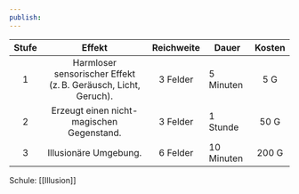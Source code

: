 ```yaml
---
publish:
---
```


| **Stufe** |                           **Effekt**                           | **Reichweite** | Dauer      | **Kosten** |
| :-------: | :------------------------------------------------------------: | :------------: | ---------- | :--------: |
|     1     | Harmloser sensorischer Effekt (z. B. Geräusch, Licht, Geruch). |    3 Felder    | 5 Minuten  |    5 G     |
|     2     |           Erzeugt einen nicht-magischen Gegenstand.            |    3 Felder    | 1 Stunde   |    50 G    |
|     3     |                     Illusionäre Umgebung.                      |    6 Felder    | 10 Minuten |   200 G    |

Schule: [[Illusion]]
